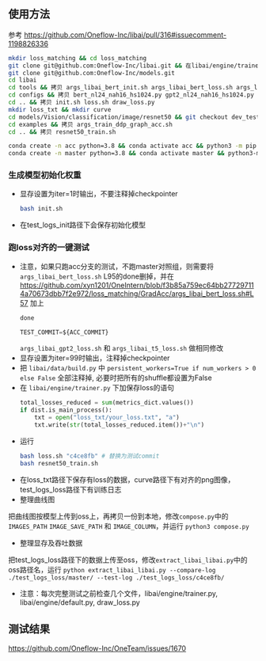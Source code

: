 ## 使用方法

参考 https://github.com/Oneflow-Inc/libai/pull/316#issuecomment-1198826336

```bash
mkdir loss_matching && cd loss_matching
git clone git@github.com:Oneflow-Inc/libai.git && 在libai/engine/trainer.py里添加显存输出代码
git clone git@github.com:Oneflow-Inc/models.git
cd libai
cd tools && 拷贝 args_libai_bert_init.sh args_libai_bert_loss.sh args_libai_gpt2_init.sh args_libai_gpt2_loss.sh args_libai_t5_init.sh args_libai_t5_loss.sh
cd configs && 拷贝 bert_nl24_nah16_hs1024.py gpt2_nl24_nah16_hs1024.py t5_nl12_nah12_hs768.py
cd .. && 拷贝 init.sh loss.sh draw_loss.py
mkdir loss_txt && mkdir curve
cd models/Vision/classification/image/resnet50 && git checkout dev_test_resnet50_accuracy
cd examples && 拷贝 args_train_ddp_graph_acc.sh
cd .. && 拷贝 resnet50_train.sh

conda create -n acc python=3.8 && conda activate acc && python3 -m pip install https://oneflow-staging.oss-cn-beijing.aliyuncs.com/canary/commit/c4ce8fbe451a59f41c88ebe6ec0f1abfb8210a4c/cu112/oneflow-0.8.1%2Bcu112.git.c4ce8fbe4-cp38-cp38-manylinux_2_17_x86_64.manylinux2014_x86_64.whl
conda create -n master python=3.8 && conda activate master && python3-m pip install https://oneflow-staging.oss-cn-beijing.aliyuncs.com/canary/commit/cd3b12669fa07cb3e66ad76d52fbaad85e56d39f/cu112/oneflow-0.8.1%2Bcu112.git.cd3b1266-cp38-cp38-manylinux_2_17_x86_64.manylinux2014_x86_64.whl
```

### 生成模型初始化权重
- 显存设置为iter=1时输出，不要注释掉checkpointer
    ```bash
    bash init.sh
    ```
- 在test_logs_init路径下会保存初始化模型

### 跑loss对齐的一键测试
- 注意，如果只跑acc分支的测试，不跑master对照组，则需要将`args_libai_bert_loss.sh` L95的done删掉，并在 https://github.com/xyn1201/OneIntern/blob/f3b85a759ec64bb277297114a70673dbb7f2e972/loss_matching/GradAcc/args_libai_bert_loss.sh#L57 加上
    ```python
    done

    TEST_COMMIT=${ACC_COMMIT}
    ```
    `args_libai_gpt2_loss.sh` 和 `args_libai_t5_loss.sh` 做相同修改
- 显存设置为iter=99时输出，注释掉checkpointer
- 把 `libai/data/build.py` 中 `persistent_workers=True if num_workers > 0 else False` 全部注释掉, 必要时把所有的shuffle都设置为False
- 在 `libai/engine/trainer.py` 下加保存loss的语句
    ```python
    total_losses_reduced = sum(metrics_dict.values())
    if dist.is_main_process():
        txt = open("loss_txt/your_loss.txt", "a")
        txt.write(str(total_losses_reduced.item())+"\n")
    ```
- 运行
    ```bash
    bash loss.sh "c4ce8fb" # 替换为测试commit
    bash resnet50_train.sh
    ```
- 在loss_txt路径下保存有loss的数据，curve路径下有对齐的png图像，test_logs_loss路径下有训练日志
- 整理曲线图

把曲线图按模型上传到oss上，再拷贝一份到本地，修改`compose.py`中的 `IMAGES_PATH` `IMAGE_SAVE_PATH` 和 `IMAGE_COLUMN`，并运行 `python3 compose.py`
- 整理显存及吞吐数据

把test_logs_loss路径下的数据上传至oss，修改`extract_libai_libai.py`中的oss路径名，运行 `python extract_libai_libai.py --compare-log ./test_logs_loss/master/ --test-log ./test_logs_loss/c4ce8fb/`
- 注意：每次完整测试之前检查几个文件，libai/engine/trainer.py, libai/engine/default.py, draw_loss.py

## 测试结果

https://github.com/Oneflow-Inc/OneTeam/issues/1670
